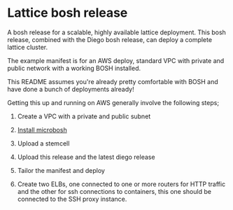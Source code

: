 # Lattice bosh release

A bosh release for a scalable, highly available lattice deployment. This bosh release, combined with the Diego bosh release, can deploy a complete lattice cluster.

The example manifest is for an AWS deploy, standard VPC with private and public network with a working BOSH installed.

This README assumes you're already pretty comfortable with BOSH and have done a bunch
of deployments already!

Getting this up and running on AWS generally involve the following steps;

1. Create a VPC with a private and public subnet

2. [Install microbosh](https://github.com/cloudfoundry/bosh-init)

3. Upload a stemcell

4. Upload this release and the latest diego release

5. Tailor the manifest and deploy

6. Create two ELBs, one connected to one or more routers for HTTP traffic and
the other for ssh connections to containers, this one should be connected to the
SSH proxy instance.
